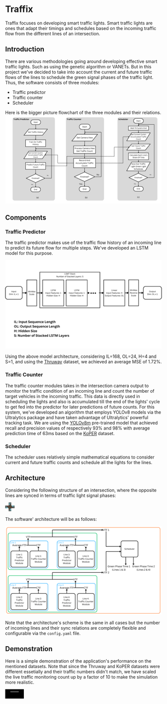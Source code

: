# Traffix

Traffix focuses on developing smart traffic lights. Smart traffic lights are ones that adapt their timings and schedules based on the incoming traffic flow from the different lines of an intersection.

## Introduction

There are various methodologies going around developing effective smart traffic lights. Such as using the genetic algorithm or VANETs. But in this project we've decided to take into account the current and future traffic flows of the lines to schedule the green signal phases of the traffic light. Thus, the software consists of three modules:
- Traffic predictor
- Traffic counter
- Scheduler

Here is the bigger picture flowchart of the three modules and their relations.
<img src="./assets/modules.png"/>

## Components

### Traffic Predictor

The traffic predictor makes use of the traffic flow history of an incoming line to predict its future flow for multiple steps. We've developed an LSTM model for this purpose.

<img src="./assets/predictor.png"/>

Using the above model architecture, considering IL=168, OL=24, H=4 and S=1, and using the <a href="https://data.ny.gov/Transportation/Thruway-E-ZPass-Cash-Hourly-Usage-by-Plaza-Beginni/2hz2-2s5g/about_data">Thruway</a> dataset, we achieved an average MSE of 1.72%.

### Traffic Counter

The traffic counter modules takes in the intersection camera output to monitor the traffic condition of an incoming line and count the number of target vehicles in the incoming traffic. This data is directly used in scheduling the lights and also is accumulated till the end of the lights' cycle to get fed into the predictor for later predictions of future counts. For this system, we've developed an algorithm that employs YOLOv8 models via the Ultralytics package and have taken advantage of Ultralytics' powerful tracking task. We are using the <a href="https://docs.ultralytics.com/tasks/detect/#models">YOLOv8m</a> pre-trained model that achieved recall and precision values of respectively 93% and 98% with average prediction time of 63ms based on the <a href="http://www.uni-ulm.de/in/mrm/forschung/datensaetze.html">KoPER</a> dataset.

### Scheduler

The scheduler uses relatively simple mathematical equations to consider current and future traffic counts and schedule all the lights for the lines.

## Architecture

Considering the following structure of an intersection, where the opposite lines are synced in terms of traffic light signal phases:

<img width=30vw src="./assets/intersection.png"/>

The software' architecture will be as follows:

<img src="./assets/architecture.png"/>

Note that the architecture's scheme is the same in all cases but the number of incoming lines and their sync relations are completely flexible and configurable via the `config.yaml` file.

## Demonstration

Here is a simple demonstration of the application's performance on the mentioned datasets. Note that since the Thruway and KoPER datasets were different essetially and their traffic numbers didn't match, we have scaled the live traffic monitoring count up by a factor of 10 to make the simulation more realistic.

<video width=60vw src="./assets/2024-04-11-08-35-06.mp4"></video>
